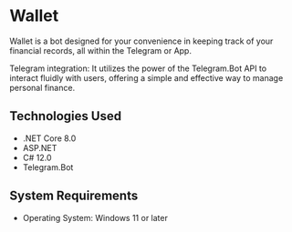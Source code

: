 # Wallet

Wallet is a bot designed for your convenience in keeping track of your financial records, all within the Telegram or App. 

Telegram integration:
It utilizes the power of the Telegram.Bot API to interact fluidly with users, offering a simple and effective way to manage personal finance.

## Technologies Used

- .NET Core 8.0
- ASP.NET  
- C# 12.0 
- Telegram.Bot

## System Requirements

- Operating System: Windows 11 or later
